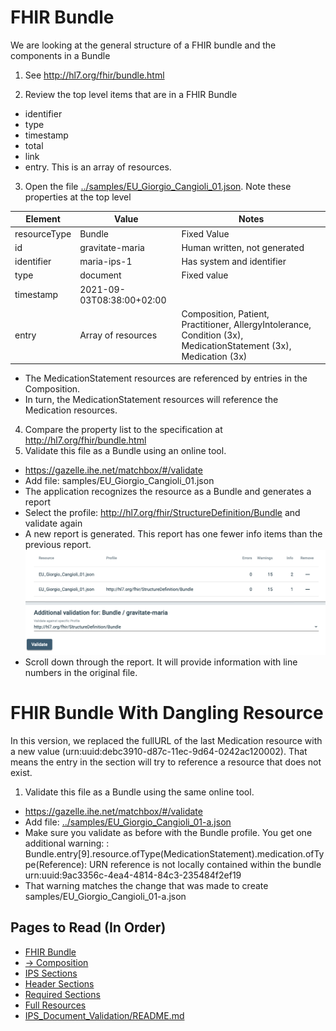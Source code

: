 # FHIR Bundle
We are looking at the general structure of a FHIR bundle and the components in a Bundle

1. See http://hl7.org/fhir/bundle.html

2. Review the top level items that are in a FHIR Bundle
  * identifier
  * type
  * timestamp
  * total
  * link
  * entry. This is an array of resources.

3. Open the file [../samples/EU_Giorgio_Cangioli_01.json](../samples/EU_Giorgio_Cangioli_01.json). Note these properties at the top level

|  Element     | Value               |   Notes  |
|--------------|---------------------|----|
| resourceType | Bundle              | Fixed Value |
| id           | gravitate-maria     | Human written, not generated |
| identifier   | maria-ips-1         | Has system and identifier |
| type         | document            | Fixed value |
| timestamp    | 2021-09-03T08:38:00+02:00 | |
| entry        | Array of resources  | Composition, Patient, Practitioner, AllergyIntolerance, Condition (3x), MedicationStatement (3x), Medication (3x) |

* The MedicationStatement resources are referenced by entries in the Composition.
* In turn, the MedicationStatement resources will reference the Medication resources.

4. Compare the property list to the specification at http://hl7.org/fhir/bundle.html
5. Validate this file as a Bundle using an online tool.
  * https://gazelle.ihe.net/matchbox/#/validate
  * Add file: samples/EU_Giorgio_Cangioli_01.json
  * The application recognizes the resource as a Bundle and generates a report
  * Select the profile: http://hl7.org/fhir/StructureDefinition/Bundle and validate again
  * A new report is generated. This report has one fewer info items than the previous report.
  ![Screenshot](../images/cangioli_01-1.png)
  * Scroll down through the report. It will provide information with line numbers in the original file.

# FHIR Bundle With Dangling Resource
In this version, we replaced the fullURL of the last Medication resource with a new value (urn:uuid:debc3910-d87c-11ec-9d64-0242ac120002). That means the entry in the section will try to reference a resource that does not exist.

1. Validate this file as a Bundle using the same online tool.
  * https://gazelle.ihe.net/matchbox/#/validate
  * Add file: [../samples/EU_Giorgio_Cangioli_01-a.json](../samples/EU_Giorgio_Cangioli_01-a.json)
  * Make sure you validate as before with the Bundle profile. You get one additional warning:
  : Bundle.entry[9].resource.ofType(MedicationStatement).medication.ofType(Reference):
URN reference is not locally contained within the bundle urn:uuid:9ac3356c-4ea4-4814-84c3-235484f2ef19 
 * That warning matches the change that was made to create samples/EU_Giorgio_Cangioli_01-a.json

## Pages to Read (In Order)
* [FHIR Bundle](01_FHIR_Bundle.md)
* [&rarr; Composition](02_Composition.md)
* [IPS Sections](03_IPS_Sections.md)
* [Header Sections](04_Header_Sections.md)
* [Required Sections](05_Required_Sections.md)
* [Full Resources](06_Full_Resources.md)
* [IPS_Document_Validation/README.md](../IPS_Document_Validation/README.md)
